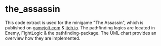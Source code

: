 # the_assassin
This code extract is used for the minigame "The Assassin", which is published on <a href="https://gamejolt.com/games/the_assassin/280607">gamejolt.com</a> &amp; <a href="https://joedoe.itch.io/the-assassin">itch.io</a>.   The pathfinding logics are located in Enemy, FightLogic &amp; the pathfinding-package. The UML chart provides an overview how they are implemented.
